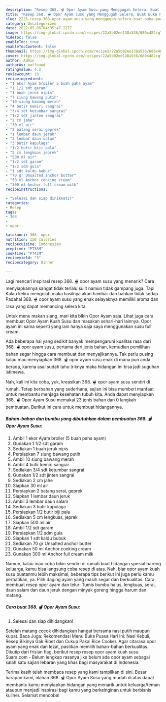 ```yaml
---
description: "Resep 368. 🫕 Opor Ayam Susu yang Menggugah Selera, Buat Buka Puasa Enak"
title: "Resep 368. 🫕 Opor Ayam Susu yang Menggugah Selera, Buat Buka Puasa Enak"
slug: 2225-resep-368-opor-ayam-susu-yang-menggugah-selera-buat-buka-puasa-enak
category: Uncategorized
date: 2022-05-06T04:35:47.227Z
image: https://img-global.cpcdn.com/recipes/22a5b02ee138a536/680x482cq70/368-opor-ayam-susu-foto-resep-utama.jpg
hideToc: false
enableToc: true
enableTocContent: false
thumbnail: https://img-global.cpcdn.com/recipes/22a5b02ee138a536/680x482cq70/368-opor-ayam-susu-foto-resep-utama.jpg
cover: https://img-global.cpcdn.com/recipes/22a5b02ee138a536/680x482cq70/368-opor-ayam-susu-foto-resep-utama.jpg
author: Admin
authorAv: notfound
ratingvalue: 4.2
reviewcount: 19
recipeingredient:
- "1 ekor Ayam broiler 5 buah paha ayam"
- "1 1/2 sdt garam"
- "1 buah jeruk nipis"
- "7 siung bawang putih"
- "10 siung bawang merah"
- "4 butir kemiri sangrai"
- "3/4 sdt ketumbar sangrai"
- "1/2 sdt jinten sangrai"
- "2 cm jahe"
- "30 ml air"
- "2 batang serai geprek"
- "1 lembar daun jeruk"
- "3 lembar daun salam"
- "3 butir kapulaga"
- "1/2 butir biji pala"
- "5 cm lengkuas jeprek"
- "500 ml air"
- "1/2 sdt garam"
- "1/2 sdm gula"
- "1 sdt kaldu bubuk"
- "70 gr Unsalted anchor butter"
- "50 ml Anchor cooking cream"
- "300 ml Anchor full cream milk"
recipeinstructions:

- "Selesai dan siap dinikmati!"
categories:
- Resep
tags:
- 368
- 
- opor

katakunci: 368  opor 
nutrition: 150 calories
recipecuisine: Indonesian
preptime: "PT38M"
cooktime: "PT42M"
recipeyield: "3"
recipecategory: Dinner

---
```



Lagi mencari inspirasi resep 368. 🫕 opor ayam susu yang menarik? Cara menyiapkannya sangat tidak terlalu sulit namun tidak gampang juga. Tapi Kalau keliru mengolah maka hasilnya akan hambar dan bahkan tidak sedap. Padahal 368. 🫕 opor ayam susu yang enak selayaknya memiliki aroma dan rasa yang dapat memancing selera kita.


Untuk menu makan siang, mari kita bikin Opor Ayam saja. Lihat juga cara membuat Opor Ayam Kuah Susu dan masakan sehari-hari lainnya. Opor ayam ini sama seperti yang lain hanya saja saya menggunakan susu full cream.

Ada beberapa hal yang sedikit banyak mempengaruhi kualitas rasa dari 368. 🫕 opor ayam susu, pertama dari jenis bahan, kemudian pemilihan bahan segar hingga cara membuat dan menyajikannya. Tak perlu pusing kalau mau menyiapkan 368. 🫕 opor ayam susu enak di mana pun anda berada, karena asal sudah tahu triknya maka hidangan ini bisa jadi suguhan istimewa.


Nah, kali ini kita coba, yuk, kreasikan 368. 🫕 opor ayam susu sendiri di rumah. Tetap berbahan yang sederhana, sajian ini bisa memberi manfaat untuk membantu menjaga kesehatan tubuh kita. Anda dapat menyiapkan 368. 🫕 Opor Ayam Susu memakai 23 jenis bahan dan 0 langkah pembuatan. Berikut ini cara untuk membuat hidangannya.

<!--inarticleads1-->

##### Bahan-bahan dan bumbu yang dibutuhkan dalam pembuatan 368. 🫕 Opor Ayam Susu:

1. Ambil 1 ekor Ayam broiler (5 buah paha ayam)
1. Gunakan 1 1/2 sdt garam
1. Sediakan 1 buah jeruk nipis
1. Persiapkan 7 siung bawang putih
1. Ambil 10 siung bawang merah
1. Ambil 4 butir kemiri sangrai
1. Sediakan 3/4 sdt ketumbar sangrai
1. Gunakan 1/2 sdt jinten sangrai
1. Sediakan 2 cm jahe
1. Siapkan 30 ml air
1. Persiapkan 2 batang serai, geprek
1. Siapkan 1 lembar daun jeruk
1. Ambil 3 lembar daun salam
1. Sediakan 3 butir kapulaga
1. Persiapkan 1/2 butir biji pala
1. Sediakan 5 cm lengkuas, jeprek
1. Siapkan 500 ml air
1. Ambil 1/2 sdt garam
1. Persiapkan 1/2 sdm gula
1. Siapkan 1 sdt kaldu bubuk
1. Sediakan 70 gr Unsalted anchor butter
1. Gunakan 50 ml Anchor cooking cream
1. Gunakan 300 ml Anchor full cream milk


Namun, kalau mau coba bikin sendiri di rumah buat hidangan spesial bareng keluarga, kamu bisa langsung coba resep di atas. Nah, biar opor ayam kuah susu buatanmu lebih maksimal, beberapa tips berikut ini juga perlu kamu perhatikan, ya. Pilih daging ayam yang masih segar dan berkualitas. Cara membuat resep opor ayam dan telur: Tumis bumbu halus, lengkuas, serai, daun salam dan daun jeruk dengan minyak goreng hingga harum dan matang. 

<!--inarticleads2-->

##### Cara buat 368. 🫕 Opor Ayam Susu:


1. Selesai dan siap dihidangkan!

Setelah matang cocok dihidangkan hangat bersama nasi putih maupun kupat. Baca Juga: Rekomendasi Menu Buka Puasa Hari Ini: Nasi Kebuli, Resep Bikinya Gak Ribet dan Cukup Pakai Rice Cooker. Agar citarasa opor ayam yang enak dan lezat, pastikan memilih bahan-bahan berkualitas. Dikutip dari frisian flag, berikut resep resep opor ayam kuah susu. Suara.com - Belum lengkap rasanya jika belum ada opor ayam sebagai salah satu sajian lebaran yang khas bagi masyarakat di Indonesia. 

Terima kasih telah membaca resep yang kami tampilkan di sini. Besar harapan kami, olahan 368. 🫕 Opor Ayam Susu yang mudah di atas dapat membantu kamu menyiapkan hidangan yang menarik untuk keluarga/teman ataupun menjadi inspirasi bagi kamu yang berkeinginan untuk berbisnis kuliner. Selamat mencoba!
